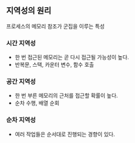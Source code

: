 ## 지역성의 원리

프로세스의 메모리 참조가 군집을 이루는 특성

### 시간 지역성
- 한 번 접근된 메모리는 곧 다시 접근될 가능성이 높다.
- 반복문, 스택, 카운터 변수, 함수 호출

### 공간 지역성
- 한 번 부른 메모리의 근처를 접근할 확률이 높다.
- 순차 수행, 배열 순회

### 순차 지역성
- 여러 작업들은 순서대로 진행되는 경향이 있다.
